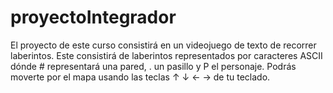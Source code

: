 # proyectoIntegrador
El proyecto de este curso consistirá en un videojuego de texto de recorrer laberintos. Este consistirá de laberintos representados por caracteres ASCII dónde # representará una pared, . un pasillo y P el personaje.  Podrás moverte por el mapa usando las teclas ↑ ↓ ← → de tu teclado.
